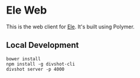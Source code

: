 # Ele Web

This is the web client for [Ele](https://ele.io/). It's built using Polymer.

## Local Development

    bower install
    npm install -g divshot-cli
    divshot server -p 4000